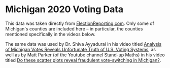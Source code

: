 # Michigan 2020 Voting Data

This data was taken directly from [ElectionReporting.com](https://electionreporting.com/). Only some of Michigan's counties are included here – in particular, the counties mentioned specifically in the videos below.

The same data was used by Dr. Shiva Ayyadurai in his video titled [Analysis of Michigan Votes Reveals Unfortunate Truth of U.S. Voting Systems](https://www.youtube.com/watch?v=Ztu5Y5obWPk&ab_channel=Dr.ShivaAyyadurai), as well as by Matt Parker (of the Youtube channel Stand-up Maths) in his video titled [Do these scatter plots reveal fraudulent vote-switching in Michigan?](https://www.youtube.com/watch?v=aokNwKx7gM8&ab_channel=Stand-upMaths).
